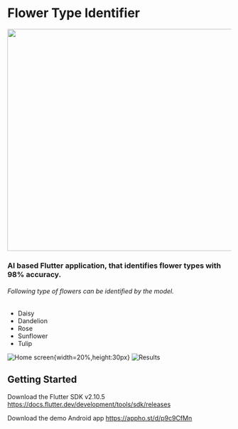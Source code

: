 # Flower Type Identifier

<img src="https://drive.google.com/uc?export=view&id=1OyuR-SffKqmopsqWc8aiNO8Vkr6-TiWU" width="700" height="500">

### AI based Flutter application, that identifies flower types with 98% accuracy.
###### Following type of flowers can be identified by the model.
* Daisy
* Dandelion
* Rose
* Sunflower
* Tulip


![Home screen](https://drive.google.com/uc?export=view&id=1C0TaqGC9UoiyU0f9_1PGsQY1JEEJzA_6){width=20%,height:30px}
![Results](https://drive.google.com/uc?export=view&id=18V3HRqHvFgMTKXgFPzeNsOKFF1T6aoTw)

## Getting Started

Download the Flutter SDK v2.10.5
https://docs.flutter.dev/development/tools/sdk/releases


Download the demo Android app
https://appho.st/d/p9c9CfMn
